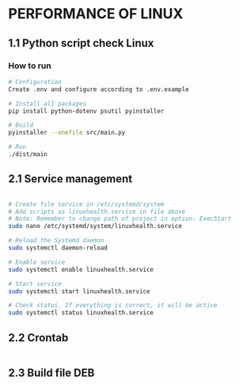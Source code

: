 # PERFORMANCE OF LINUX

## 1.1 Python script check Linux

### How to run

```bash
# Configuration
Create .env and configure according to .env.example

# Install all packages
pip install python-dotenv psutil pyinstaller

# Build
pyinstaller --onefile src/main.py

# Run
./dist/main
```

## 2.1 Service management

```bash

# Create file service in /etc/systemd/system
# Add scripts as linuxhealth.service in file above
# Note: Remember to change path of project in option: ExecStart
sudo nano /etc/systemd/system/linuxhealth.service

# Reload the Systemd daemon
sudo systemctl daemon-reload

# Enable service
sudo systemctl enable linuxhealth.service 

# Start service
sudo systemctl start linuxhealth.service

# Check status. If everything is correct, it will be active
sudo systemctl status linuxhealth.service

```

## 2.2 Crontab

```bash

```

## 2.3 Build file DEB

